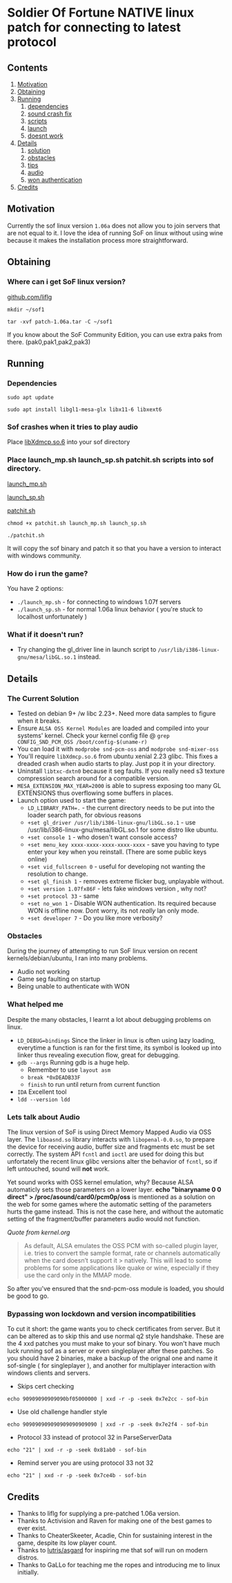 # Soldier Of Fortune NATIVE linux patch for connecting to latest protocol

## Contents
1. [Motivation](https://github.com/d3nd3/soflinux/blob/main/README.md#motivation)
3. [Obtaining](https://github.com/d3nd3/soflinux/blob/main/README.md#obtaining)
4. [Running](https://github.com/d3nd3/soflinux/blob/main/README.md#running)
    1. [dependencies](https://github.com/d3nd3/soflinux/blob/main/README.md#dependencies)
    1. [sound crash fix](https://github.com/d3nd3/soflinux/blob/main/README.md#sof-crashes-when-it-tries-to-play-audio)
    1. [scripts](https://github.com/d3nd3/soflinux/blob/main/README.md#place-launch_mpsh-launch_spsh-patchitsh-scripts-into-sof-directory)
    2. [launch](https://github.com/d3nd3/soflinux/blob/main/README.md#how-do-i-run-the-game)
    3. [doesnt work](https://github.com/d3nd3/soflinux/blob/main/README.md#what-if-it-doesnt-run)
6. [Details](https://github.com/d3nd3/soflinux/blob/main/README.md#running)
    1. [solution](https://github.com/d3nd3/soflinux/blob/main/README.md#the-current-solution)
    1. [obstacles](https://github.com/d3nd3/soflinux/blob/main/README.md#obstacles)
    1. [tips](https://github.com/d3nd3/soflinux/blob/main/README.md#what-helped-me)
    1. [audio](https://github.com/d3nd3/soflinux/blob/main/README.md#lets-talk-about-audio)
    1. [won authentication](https://github.com/d3nd3/soflinux/blob/main/README.md#bypassing-won-lockdown-and-version-incompatibilities)
 1. [Credits](https://github.com/d3nd3/soflinux/blob/main/README.md#credits)

## Motivation
Currently the sof linux version `1.06a` does not allow you to join servers that are not equal to it.  I love the idea of running SoF on linux without using wine because it makes the installation process more straightforward.
## Obtaining
### Where can i get SoF linux version?
[github.com/liflg](https://github.com/liflg/sof_1.06a-english_x86/tree/master/data)

`mkdir ~/sof1`

`tar -xvf patch-1.06a.tar -C ~/sof1`

If you know about the SoF Community Edition, you can use extra paks from there. (pak0,pak1,pak2,pak3)
## Running
### Dependencies

`sudo apt update`

`sudo apt install libgl1-mesa-glx libx11-6 libxext6`

### Sof crashes when it tries to play audio
Place [libXdmcp.so.6](https://github.com/d3nd3/soflinux/blob/main/libXdmcp.so.6) into your sof directory
### Place launch_mp.sh launch_sp.sh patchit.sh scripts into sof directory.
[launch_mp.sh](https://github.com/d3nd3/soflinux/blob/main/launch_mp.sh)

[launch_sp.sh](https://github.com/d3nd3/soflinux/blob/main/launch_sp.sh)

[patchit.sh](https://github.com/d3nd3/soflinux/blob/main/patchit.sh)

`chmod +x patchit.sh launch_mp.sh launch_sp.sh`

`./patchit.sh`

It will copy the sof binary and patch it so that you have a version to interact with windows community.
### How do i run the game?
You have 2 options:
* `./launch_mp.sh` - for connecting to windows 1.07f servers
* `./launch_sp.sh` - for normal 1.06a linux behavior ( you're stuck to localhost unfortunately )
### What if it doesn't run?
* Try changing the gl_driver line in launch script to `/usr/lib/i386-linux-gnu/mesa/libGL.so.1` instead.

## Details
### The Current Solution
* Tested on debian 9+ /w libc 2.23+.  Need more data samples to figure when it breaks.
* Ensure `ALSA OSS Kernel Modules` are loaded and compiled into your systems' kernel. Check your kernel config file @ `grep CONFIG_SND_PCM_OSS /boot/config-$(uname-r)`
* You can load it with `modprobe snd-pcm-oss` and `modprobe snd-mixer-oss`
* You'll require `libXdmcp.so.6` from ubuntu xenial 2.23 glibc.  This fixes a dreaded crash when audio starts to play. Just pop it in your directory.
* Uninstall `libtxc-dxtn0` because it seg faults.  If you really need s3 texture compression search around for a compatible version.
* `MESA_EXTENSION_MAX_YEAR=2000` is able to supress exposing too many GL EXTENSIONS thus overflowing some buffers in places.
* Launch option used to start the game:
  * `LD_LIBRARY_PATH=.` - the current directory needs to be put into the loader search path, for obvious reasons
  * `+set gl_driver /usr/lib/i386-linux-gnu/libGL.so.1` - use /usr/lib/i386-linux-gnu/mesa/libGL.so.1 for some distro like ubuntu.
  * `+set console 1` - who dosen't want console access?
  * `+set menu_key xxxx-xxxx-xxxx-xxxx-xxxx` - save you having to type enter your key when you reinstall. (There are some public keys online)
  * `+set vid_fullscreen 0` - useful for developing not wanting the resolution to change.
  * `+set gl_finish 1` - removes extreme flicker bug, unplayable without.
  * `+set version 1.07fx86F` - lets fake windows version , why not?
  * `+set protocol 33` - same
  * `+set no_won 1` - Disable WON authentication. Its required because WON is offline now. Dont worry, its not *really* lan only mode.
  * `+set developer 7` - Do you like more verbosity?
### Obstacles
During the journey of attempting to run SoF linux version on recent kernels/debian/ubuntu, I ran into many problems.
* Audio not working
* Game seg faulting on startup
* Being unable to authenticate with WON
### What helped me
Despite the many obstacles, I learnt a lot about debugging problems on linux.
* `LD_DEBUG=bindings` Since the linker in linux is often using lazy loading, everytime a function is ran for the first time, its symbol is looked up into linker thus revealing execution flow, great for debugging.
* `gdb --args` Running gdb is a huge help.
  * Remember to use `layout asm`
  * `break *0xDEADB33F`
  * `finish` to run until return from current function
* `IDA` Excellent tool
* `ldd --version ldd`
### Lets talk about Audio
The linux version of SoF is using Direct Memory Mapped Audio via OSS layer.  The `liboasnd.so` library interacts with `libopenal-0.0.so`, to prepare the device for receiving audio, buffer size and fragments etc must be set correctly.  The system API `fcntl` and `ioctl` are used for doing this but unfortately the recent linux glibc versions alter the behavior of `fcntl`, so if left untouched, sound will **not** work.

Yet sound works with OSS kernel emulation, why? Because ALSA automaticly sets those parameters on a lower layer.
**echo "binaryname 0 0 direct" > /proc/asound/card0/pcm0p/oss** is mentioned as a solution on the web for some games where the automatic setting of the parameters hurts the game instead.  This is not the case here, and without the automatic setting of the fragment/buffer parameters audio would not function.

*Quote from kernel.org*
> As default, ALSA emulates the OSS PCM with so-called plugin layer, i.e. tries to convert the sample format, rate or channels automatically when the card doesn’t support it > 
> natively. This will lead to some problems for some applications like quake or wine, especially if they use the card only in the MMAP mode.

So after you've ensured that the snd-pcm-oss module is loaded, you should be good to go.

### Bypassing won lockdown and version incompatibilities
To cut it short: the game wants you to check certificates from server.  But it can be altered as to skip this and use normal q2 style handshake. These are the 4 xxd patches you must make to your sof binary.
You won't have much luck running sof as a server or even singleplayer after these patches.  So you should have 2 binaries, make a backup of the orignal one and name it sof-single ( for singleplayer ), and another for multiplayer interaction with windows clients and servers.
* Skips cert checking

`echo 90909090909090bf05000000 | xxd -r -p -seek 0x7e2cc - sof-bin`
* Use old challenge handler style

`echo 909090909090909090909090 | xxd -r -p -seek 0x7e2f4 - sof-bin`
* Protocol 33 instead of protocol 32 in ParseServerData

`echo "21" | xxd -r -p -seek 0x81ab0 - sof-bin`
* Remind server you are using protocol 33 not 32

`echo "21" | xxd -r -p -seek 0x7ce4b - sof-bin`
## Credits
* Thanks to liflg for supplying a pre-patched 1.06a version.
* Thanks to Activision and Raven for making one of the best games to ever exist.
* Thanks to CheaterSkeeter, Acadie, Chin for sustaining interest in the game, despite its low player count.
* Thanks to [lutris/asgard](https://github.com/lutris/asgard/) for inspiring me that sof will run on modern distros.
* Thanks to GaLLo for teaching me the ropes and introducing me to linux initially.

